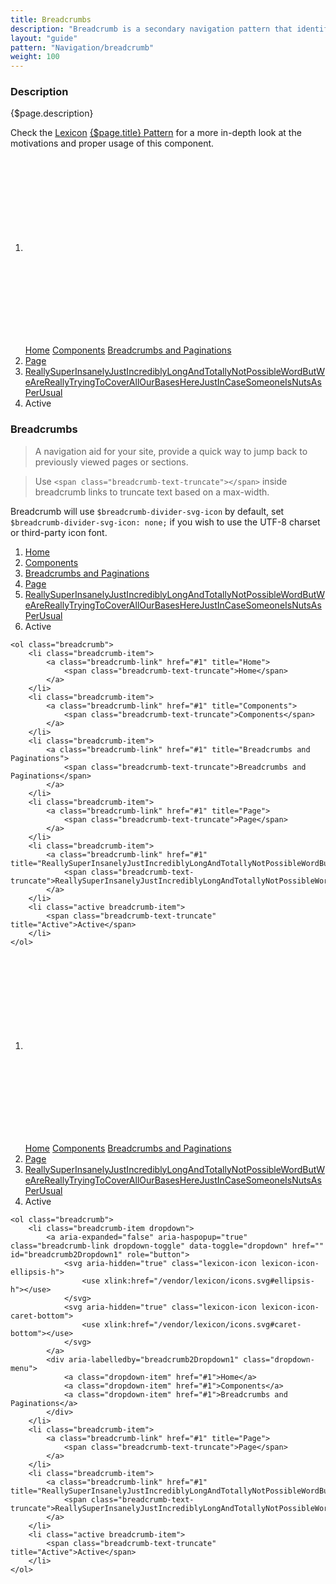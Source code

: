```yaml
---
title: Breadcrumbs
description: "Breadcrumb is a secondary navigation pattern that identifies the page position inside a hierarchy."
layout: "guide"
pattern: "Navigation/breadcrumb"
weight: 100
---
```


### Description
{$page.description}

<div class="alert alert-info">Check the <a href="https://lexicondesign.io">Lexicon</a> <a href="https://lexicondesign.io/docs/patterns/{$page.pattern}.html">{$page.title} Pattern</a> for a more in-depth look at the motivations and proper usage of this component.</div>

<ol class="breadcrumb">
	<li class="breadcrumb-item dropdown">
		<a aria-expanded="false" aria-haspopup="true" class="breadcrumb-link dropdown-toggle" data-toggle="dropdown" href="#1" id="breadcrumb2Dropdown1" role="button">
			<svg aria-hidden="true" class="lexicon-icon lexicon-icon-ellipsis-h">
				<use xlink:href="/vendor/lexicon/icons.svg#ellipsis-h"></use>
			</svg>
			<svg aria-hidden="true" class="lexicon-icon lexicon-icon-caret-bottom">
				<use xlink:href="/vendor/lexicon/icons.svg#caret-bottom"></use>
			</svg>
		</a>
		<div aria-labelledby="breadcrumb2Dropdown1" class="dropdown-menu">
			<a class="dropdown-item" href="#1">Home</a>
			<a class="dropdown-item" href="#1">Components</a>
			<a class="dropdown-item" href="#1">Breadcrumbs and Paginations</a>
		</div>
	</li>
	<li class="breadcrumb-item">
		<a class="breadcrumb-link" href="#1" title="Page">
			<span class="breadcrumb-text-truncate">Page</span>
		</a>
	</li>
	<li class="breadcrumb-item">
		<a class="breadcrumb-link" href="#1" title="ReallySuperInsanelyJustIncrediblyLongAndTotallyNotPossibleWordButWeAreReallyTryingToCoverAllOurBasesHereJustInCaseSomeoneIsNutsAsPerUsual">
			<span class="breadcrumb-text-truncate">ReallySuperInsanelyJustIncrediblyLongAndTotallyNotPossibleWordButWeAreReallyTryingToCoverAllOurBasesHereJustInCaseSomeoneIsNutsAsPerUsual</span>
		</a>
	</li>
	<li class="active breadcrumb-item">
		<span class="breadcrumb-text-truncate" title="Active">Active</span>
	</li>
</ol>

<article id="breadcrumbs">

### Breadcrumbs

> A navigation aid for your site, provide a quick way to jump back to previously viewed pages or sections.

> Use `<span class="breadcrumb-text-truncate"></span>` inside breadcrumb links to truncate text based on a max-width.

<div class="alert alert-warning">
	Breadcrumb will use <code>$breadcrumb-divider-svg-icon</code> by default, set <code>$breadcrumb-divider-svg-icon: none;</code> if you wish to use the UTF-8 charset or third-party icon font.
</div>

<ol class="breadcrumb">
	<li class="breadcrumb-item">
		<a class="breadcrumb-link" href="#1" title="Home">
			<span class="breadcrumb-text-truncate">Home</span>
		</a>
	</li>
	<li class="breadcrumb-item">
		<a class="breadcrumb-link" href="#1" title="Components">
			<span class="breadcrumb-text-truncate">Components</span>
		</a>
	</li>
	<li class="breadcrumb-item">
		<a class="breadcrumb-link" href="#1" title="Breadcrumbs and Paginations">
			<span class="breadcrumb-text-truncate">Breadcrumbs and Paginations</span>
		</a>
	</li>
	<li class="breadcrumb-item">
		<a class="breadcrumb-link" href="#1" title="Page">
			<span class="breadcrumb-text-truncate">Page</span>
		</a>
	</li>
	<li class="breadcrumb-item">
		<a class="breadcrumb-link" href="#1" title="ReallySuperInsanelyJustIncrediblyLongAndTotallyNotPossibleWordButWeAreReallyTryingToCoverAllOurBasesHereJustInCaseSomeoneIsNutsAsPerUsual">
			<span class="breadcrumb-text-truncate">ReallySuperInsanelyJustIncrediblyLongAndTotallyNotPossibleWordButWeAreReallyTryingToCoverAllOurBasesHereJustInCaseSomeoneIsNutsAsPerUsual</span>
		</a>
	</li>
	<li class="active breadcrumb-item">
		<span class="breadcrumb-text-truncate" title="Active">Active</span>
	</li>
</ol>

```text/html
<ol class="breadcrumb">
	<li class="breadcrumb-item">
		<a class="breadcrumb-link" href="#1" title="Home">
			<span class="breadcrumb-text-truncate">Home</span>
		</a>
	</li>
	<li class="breadcrumb-item">
		<a class="breadcrumb-link" href="#1" title="Components">
			<span class="breadcrumb-text-truncate">Components</span>
		</a>
	</li>
	<li class="breadcrumb-item">
		<a class="breadcrumb-link" href="#1" title="Breadcrumbs and Paginations">
			<span class="breadcrumb-text-truncate">Breadcrumbs and Paginations</span>
		</a>
	</li>
	<li class="breadcrumb-item">
		<a class="breadcrumb-link" href="#1" title="Page">
			<span class="breadcrumb-text-truncate">Page</span>
		</a>
	</li>
	<li class="breadcrumb-item">
		<a class="breadcrumb-link" href="#1" title="ReallySuperInsanelyJustIncrediblyLongAndTotallyNotPossibleWordButWeAreReallyTryingToCoverAllOurBasesHereJustInCaseSomeoneIsNutsAsPerUsual">
			<span class="breadcrumb-text-truncate">ReallySuperInsanelyJustIncrediblyLongAndTotallyNotPossibleWordButWeAreReallyTryingToCoverAllOurBasesHereJustInCaseSomeoneIsNutsAsPerUsual</span>
		</a>
	</li>
	<li class="active breadcrumb-item">
		<span class="breadcrumb-text-truncate" title="Active">Active</span>
	</li>
</ol>
```

<ol class="breadcrumb">
	<li class="breadcrumb-item dropdown">
		<a aria-expanded="false" aria-haspopup="true" class="breadcrumb-link dropdown-toggle" data-toggle="dropdown" href="#1" id="breadcrumb2Dropdown1" role="button">
			<svg aria-hidden="true" class="lexicon-icon lexicon-icon-ellipsis-h">
				<use xlink:href="/vendor/lexicon/icons.svg#ellipsis-h"></use>
			</svg>
			<svg aria-hidden="true" class="lexicon-icon lexicon-icon-caret-bottom">
				<use xlink:href="/vendor/lexicon/icons.svg#caret-bottom"></use>
			</svg>
		</a>
		<div aria-labelledby="breadcrumb2Dropdown1" class="dropdown-menu">
			<a class="dropdown-item" href="#1">Home</a>
			<a class="dropdown-item" href="#1">Components</a>
			<a class="dropdown-item" href="#1">Breadcrumbs and Paginations</a>
		</div>
	</li>
	<li class="breadcrumb-item">
		<a class="breadcrumb-link" href="#1" title="Page">
			<span class="breadcrumb-text-truncate">Page</span>
		</a>
	</li>
	<li class="breadcrumb-item">
		<a class="breadcrumb-link" href="#1" title="ReallySuperInsanelyJustIncrediblyLongAndTotallyNotPossibleWordButWeAreReallyTryingToCoverAllOurBasesHereJustInCaseSomeoneIsNutsAsPerUsual">
			<span class="breadcrumb-text-truncate">ReallySuperInsanelyJustIncrediblyLongAndTotallyNotPossibleWordButWeAreReallyTryingToCoverAllOurBasesHereJustInCaseSomeoneIsNutsAsPerUsual</span>
		</a>
	</li>
	<li class="active breadcrumb-item">
		<span class="breadcrumb-text-truncate" title="Active">Active</span>
	</li>
</ol>

```text/html
<ol class="breadcrumb">
	<li class="breadcrumb-item dropdown">
		<a aria-expanded="false" aria-haspopup="true" class="breadcrumb-link dropdown-toggle" data-toggle="dropdown" href="" id="breadcrumb2Dropdown1" role="button">
			<svg aria-hidden="true" class="lexicon-icon lexicon-icon-ellipsis-h">
				<use xlink:href="/vendor/lexicon/icons.svg#ellipsis-h"></use>
			</svg>
			<svg aria-hidden="true" class="lexicon-icon lexicon-icon-caret-bottom">
				<use xlink:href="/vendor/lexicon/icons.svg#caret-bottom"></use>
			</svg>
		</a>
		<div aria-labelledby="breadcrumb2Dropdown1" class="dropdown-menu">
			<a class="dropdown-item" href="#1">Home</a>
			<a class="dropdown-item" href="#1">Components</a>
			<a class="dropdown-item" href="#1">Breadcrumbs and Paginations</a>
		</div>
	</li>
	<li class="breadcrumb-item">
		<a class="breadcrumb-link" href="#1" title="Page">
			<span class="breadcrumb-text-truncate">Page</span>
		</a>
	</li>
	<li class="breadcrumb-item">
		<a class="breadcrumb-link" href="#1" title="ReallySuperInsanelyJustIncrediblyLongAndTotallyNotPossibleWordButWeAreReallyTryingToCoverAllOurBasesHereJustInCaseSomeoneIsNutsAsPerUsual">
			<span class="breadcrumb-text-truncate">ReallySuperInsanelyJustIncrediblyLongAndTotallyNotPossibleWordButWeAreReallyTryingToCoverAllOurBasesHereJustInCaseSomeoneIsNutsAsPerUsual</span>
		</a>
	</li>
	<li class="active breadcrumb-item">
		<span class="breadcrumb-text-truncate" title="Active">Active</span>
	</li>
</ol>
```

</article>
